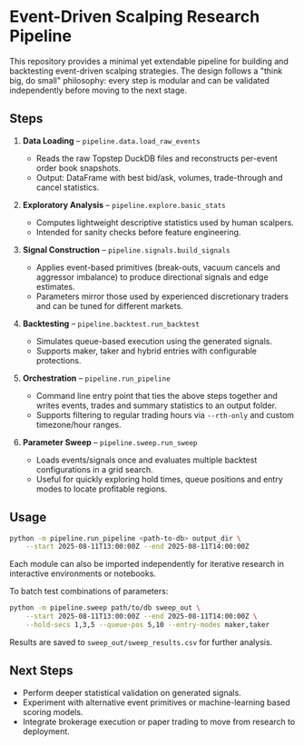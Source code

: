 # Event-Driven Scalping Research Pipeline

This repository provides a minimal yet extendable pipeline for building
and backtesting event-driven scalping strategies.  The design follows a
"think big, do small" philosophy: every step is modular and can be
validated independently before moving to the next stage.

## Steps

1. **Data Loading** – `pipeline.data.load_raw_events`
   - Reads the raw Topstep DuckDB files and reconstructs per-event order
     book snapshots.
   - Output: DataFrame with best bid/ask, volumes, trade-through and
     cancel statistics.

2. **Exploratory Analysis** – `pipeline.explore.basic_stats`
   - Computes lightweight descriptive statistics used by human scalpers.
   - Intended for sanity checks before feature engineering.

3. **Signal Construction** – `pipeline.signals.build_signals`
   - Applies event-based primitives (break-outs, vacuum cancels and
     aggressor imbalance) to produce directional signals and edge
     estimates.
   - Parameters mirror those used by experienced discretionary traders
     and can be tuned for different markets.

4. **Backtesting** – `pipeline.backtest.run_backtest`
   - Simulates queue-based execution using the generated signals.
   - Supports maker, taker and hybrid entries with configurable
     protections.

5. **Orchestration** – `pipeline.run_pipeline`
   - Command line entry point that ties the above steps together and
     writes events, trades and summary statistics to an output folder.
   - Supports filtering to regular trading hours via `--rth-only` and
     custom timezone/hour ranges.

6. **Parameter Sweep** – `pipeline.sweep.run_sweep`
   - Loads events/signals once and evaluates multiple backtest
     configurations in a grid search.
   - Useful for quickly exploring hold times, queue positions and entry
     modes to locate profitable regions.

## Usage

```bash
python -m pipeline.run_pipeline <path-to-db> output_dir \
    --start 2025-08-11T13:00:00Z --end 2025-08-11T14:00:00Z
```

Each module can also be imported independently for iterative research in
interactive environments or notebooks.

To batch test combinations of parameters:

```bash
python -m pipeline.sweep path/to/db sweep_out \
    --start 2025-08-11T13:00:00Z --end 2025-08-11T14:00:00Z \
    --hold-secs 1,3,5 --queue-pos 5,10 --entry-modes maker,taker
```

Results are saved to `sweep_out/sweep_results.csv` for further analysis.

## Next Steps

- Perform deeper statistical validation on generated signals.
- Experiment with alternative event primitives or machine-learning based
  scoring models.
- Integrate brokerage execution or paper trading to move from research
  to deployment.

